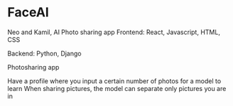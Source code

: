 # FaceAI
Neo and Kamil, AI Photo sharing app
Frontend: React, Javascript, HTML, CSS

Backend: Python, Django

Photosharing app

Have a profile where you input a certain number of photos for a model to learn
When sharing pictures, the model can separate only pictures you are in
